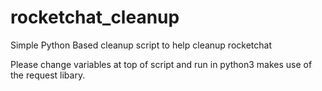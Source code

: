 # rocketchat_cleanup
Simple Python Based cleanup script to help cleanup rocketchat

Please change variables at top of script and run in python3 makes use of the request libary.


